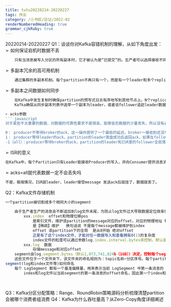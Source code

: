 ```yaml
---
title: tutu20220214-20220227
tags: 作业
category: /小书匠/日记/2022-02
renderNumberedHeading: true
grammar_cjkRuby: true
---
```


20220214-20220227
Q1：谈谈你对Kafka容错机制的理解，从如下角度出发：
➢ 如何保证宕机时数据不丢

``` javascript
	只有当消息被写入分区的所有副本时，它才被认为是“已提交”的。生产者可以选择接收不同类型的确认，比如在消息被完全提交时的确认、在消息被写入分区首领时的确认，或者在消息被发送到网络时的确认。只要还有一个副本是活跃的，那么已经提交的信息就不会丢失
```

➢ 多副本冗余的高可用机制
	

``` javascript
	通过集群的多副本机制。每个partition不再只有一个，而是有一个leader和多个replica，生产者根据消息的topic和key值，确定了消息要发往哪个partition之后），会找到partition对应的leader，然后将消息发给leader，leader负责消息的写入，并与其余的replica进行同步。一旦某一个partition的leader挂掉了，那么只需提拔一个replica出来，让它成为leader就ok了，系统依旧可以正常运行
```

➢ 多副本之间数据如何同步

``` javascript
	在Kafka中发生复制时确保partition的预写式日志有序地写到其他节点上。N个replicas中。其中一个replica为leader，其他都为follower，leader处理partition的所有读写请求，与此同时，follower会被动定期地去复制leader上的数据。
	Kafka确保从同步副本列表中选举一个副本为leader，或者说follower追赶leader数据。leader负责维护和跟踪ISR中所有follower滞后的状态。当producer发送一条消息到broker后，leader写入消息并复制到所有follower。消息提交之后才被成功复制到所有的同步副本。Follower只复制按顺序同步Leader的消息，而且只有ISR中所有节点都同步成功的消息才算写入成功，所以消息写入延迟受最慢同步副本的限制。在日志复制协议（Log Replication Algorithm）设计上需要需要快速检测慢副本并把其从ISR中剔除。

➢ acks参数
``` javascript
对于某些不太重要的数据，对数据的可靠性要求不是很高，能够容忍数据的少量丢失，所以没有必要等ISR中的follower全部接收成功。所以Kafka提供了三种可靠性级别，用户可以根据对可靠性和延迟的要求进行权衡。acks

0： producer不等待broker的ack，这一操作提供了一个最低的延迟，broker一接收到还没写入磁盘就已经返回，当broker故障时可能丢失数据；
1： producer等待leader的ack，partition的leader落盘成功后返回ack，如果在follower同步成功之前leader故障，那么将会丢失数据；
-1（all）：producer等待broker的ack，partition的leader和ISR里的follower全部落盘成功后才返回ack。但是如果在follower同步完成后，broker发送ack之前，leader发生故障，那么会造成重复数据。（极端情况下也有可能丢数据：ISR中只有一个Leader时，相当于1的情况）。
```
➢ ISR的意义

``` javascript
在Kafka中，每个Partition只有Leader能接收Producer的写入，并向Consumer提供消息消费服务，Follower只复制按顺序同步Leader的消息，而且只有ISR中所有节点都同步成功的消息才算写入成功，所以消息写入延迟受最慢同步副本的限制。在日志复制协议（Log Replication Algorithm）设计上需要需要快速检测慢副本并把其从ISR中剔除。
```

➢ acks=all就代表数据一定不会丢失吗

``` javascript
不是，极端情况，ISR就leader，leader接受message 发送ack后就挂了，数据就丢了。
```

Q2：Kafka文件存储机制

``` javascript
一个partition被切割成多个相同大小的segment
	
	由于生产者生产的消息会不断追加到log文件末尾，为防止log文件过大导致数据定位效率低下，Kafka采取了分片和索引的机制，将每个partition分为多个segment
		xxx.index  offset和物理位移pos
			是索引文件，维护该partition的message对应的offset，对应的物理地址 物理偏移量 字节byte
			是【稀疏】维护   换句话说 不是每个message都被维护到index 
			offset 该partition下的全局  是从0开始 绝对offset
			正是有了这个index文件，才能对任一数据写入和查看拥有O(1)的复杂度
			index文件的粒度可以通过参数log.index.interval.bytes来控制，默认是是每过4096字节记录一条index
		xxx.log  数据
			存储message和对应offset
	segment由log.segment.bytes（默认1,073,741,824‬b（1GB））决定，控制每个segment的大小，也可通过log.segment.ms控制，指定多长时间后日志片段会被关闭。					
	这些文件位于一个文件夹下，该文件夹的命名规则为：topic名称+分区序号。每个partition中的每个消息message 都是有一个连续的序列号来标识 ，用于 partition的唯一标识
segment(log和index文件等)如何命名
	每个 LogSegment 都有一个基准偏移量，用来表示当前 LogSegment 中第一条消息的 offset。偏移量是一个 64位的长整形数，固定是20位数字，长度未达到，用 0 进行填补
		index和log文件以当前segment的第一条消息的offset命名，因此第一个index和log文件文件名称 必然是00000000000000000000开头
		
	
```

Q3：Kafka分区分配策略：Range、RoundRobin策略源码分析梳理清楚partition会被哪个消费者组消费
Q4：Kafka为什么吞吐量高？从Zero-Copy角度详细阐述
